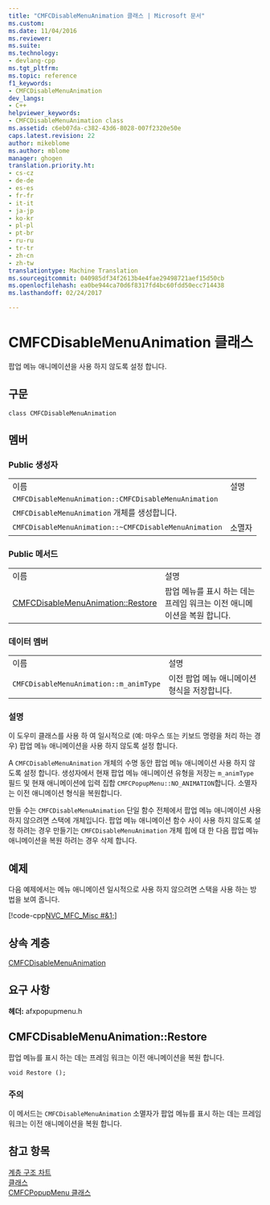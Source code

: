 ```yaml
---
title: "CMFCDisableMenuAnimation 클래스 | Microsoft 문서"
ms.custom: 
ms.date: 11/04/2016
ms.reviewer: 
ms.suite: 
ms.technology:
- devlang-cpp
ms.tgt_pltfrm: 
ms.topic: reference
f1_keywords:
- CMFCDisableMenuAnimation
dev_langs:
- C++
helpviewer_keywords:
- CMFCDisableMenuAnimation class
ms.assetid: c6eb07da-c382-43d6-8028-007f2320e50e
caps.latest.revision: 22
author: mikeblome
ms.author: mblome
manager: ghogen
translation.priority.ht:
- cs-cz
- de-de
- es-es
- fr-fr
- it-it
- ja-jp
- ko-kr
- pl-pl
- pt-br
- ru-ru
- tr-tr
- zh-cn
- zh-tw
translationtype: Machine Translation
ms.sourcegitcommit: 040985df34f2613b4e4fae29498721aef15d50cb
ms.openlocfilehash: ea0be944ca70d6f8317fd4bc60fdd50ecc714438
ms.lasthandoff: 02/24/2017

---
```

# <a name="cmfcdisablemenuanimation-class"></a>CMFCDisableMenuAnimation 클래스
팝업 메뉴 애니메이션을 사용 하지 않도록 설정 합니다.  
  
## <a name="syntax"></a>구문  
  
```  
class CMFCDisableMenuAnimation  
```  
  
## <a name="members"></a>멤버  
  
### <a name="public-constructors"></a>Public 생성자  
  
|||  
|-|-|  
|이름|설명|  
|`CMFCDisableMenuAnimation::CMFCDisableMenuAnimation`|
          `CMFCDisableMenuAnimation` 개체를 생성합니다.|  
|`CMFCDisableMenuAnimation::~CMFCDisableMenuAnimation`|소멸자|  
  
### <a name="public-methods"></a>Public 메서드  
  
|||  
|-|-|  
|이름|설명|  
|[CMFCDisableMenuAnimation::Restore](#restore)|팝업 메뉴를 표시 하는 데는 프레임 워크는 이전 애니메이션을 복원 합니다.|  
  
### <a name="data-members"></a>데이터 멤버  
  
|||  
|-|-|  
|이름|설명|  
|`CMFCDisableMenuAnimation::m_animType`|이전 팝업 메뉴 애니메이션 형식을 저장합니다.|  
  
### <a name="remarks"></a>설명  
 이 도우미 클래스를 사용 하 여 일시적으로 (예: 마우스 또는 키보드 명령을 처리 하는 경우) 팝업 메뉴 애니메이션을 사용 하지 않도록 설정 합니다.  
  
 A `CMFCDisableMenuAnimation` 개체의 수명 동안 팝업 메뉴 애니메이션 사용 하지 않도록 설정 합니다. 생성자에서 현재 팝업 메뉴 애니메이션 유형을 저장는 `m_animType` 필드 및 현재 애니메이션에 입력 집합 `CMFCPopupMenu::NO_ANIMATION`합니다. 소멸자는 이전 애니메이션 형식을 복원합니다.  
  
 만들 수는 `CMFCDisableMenuAnimation` 단일 함수 전체에서 팝업 메뉴 애니메이션 사용 하지 않으려면 스택에 개체입니다. 팝업 메뉴 애니메이션 함수 사이 사용 하지 않도록 설정 하려는 경우 만들기는 `CMFCDisableMenuAnimation` 개체 힙에 대 한 다음 팝업 메뉴 애니메이션을 복원 하려는 경우 삭제 합니다.  
  
## <a name="example"></a>예제  
 다음 예제에서는 메뉴 애니메이션 일시적으로 사용 하지 않으려면 스택을 사용 하는 방법을 보여 줍니다.  
  
 [!code-cpp[NVC_MFC_Misc #&1;](../../mfc/reference/codesnippet/cpp/cmfcdisablemenuanimation-class_1.h)]  
  
## <a name="inheritance-hierarchy"></a>상속 계층  
 [CMFCDisableMenuAnimation](../../mfc/reference/cmfcdisablemenuanimation-class.md)  
  
## <a name="requirements"></a>요구 사항  
 **헤더:** afxpopupmenu.h  
  
##  <a name="a-namerestorea--cmfcdisablemenuanimationrestore"></a><a name="restore"></a>CMFCDisableMenuAnimation::Restore  
 팝업 메뉴를 표시 하는 데는 프레임 워크는 이전 애니메이션을 복원 합니다.  
  
```  
void Restore ();
```  
  
### <a name="remarks"></a>주의  
 이 메서드는 `CMFCDisableMenuAnimation` 소멸자가 팝업 메뉴를 표시 하는 데는 프레임 워크는 이전 애니메이션을 복원 합니다.  
  
## <a name="see-also"></a>참고 항목  
 [계층 구조 차트](../../mfc/hierarchy-chart.md)   
 [클래스](../../mfc/reference/mfc-classes.md)   
 [CMFCPopupMenu 클래스](../../mfc/reference/cmfcpopupmenu-class.md)

